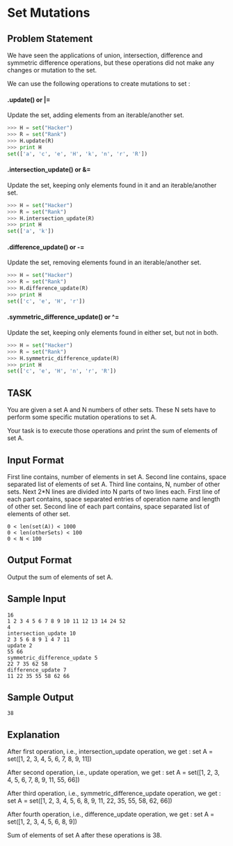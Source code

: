 # Set Mutations

## Problem Statement

We have seen the applications of union, intersection, difference and symmetric difference operations, but these operations did not make any changes or mutation to the set.

We can use the following operations to create mutations to set :

#### .update() or |=
Update the set, adding elements from an iterable/another set.
```python
>>> H = set("Hacker")
>>> R = set("Rank")
>>> H.update(R)
>>> print H
set(['a', 'c', 'e', 'H', 'k', 'n', 'r', 'R'])
```
#### .intersection_update() or &=
Update the set, keeping only elements found in it and an iterable/another set.
```python
>>> H = set("Hacker")
>>> R = set("Rank")
>>> H.intersection_update(R)
>>> print H
set(['a', 'k'])
```
#### .difference_update() or -=
Update the set, removing elements found in an iterable/another set.
```python
>>> H = set("Hacker")
>>> R = set("Rank")
>>> H.difference_update(R)
>>> print H
set(['c', 'e', 'H', 'r'])
```
#### .symmetric_difference_update() or ^=
Update the set, keeping only elements found in either set, but not in both.
```python
>>> H = set("Hacker")
>>> R = set("Rank")
>>> H.symmetric_difference_update(R)
>>> print H
set(['c', 'e', 'H', 'n', 'r', 'R'])
```
## TASK
You are given a set A and N numbers of other sets. These N sets have to perform some specific mutation operations to set A.

Your task is to execute those operations and print the sum of elements of set A.

## Input Format

First line contains, number of elements in set A.
Second line contains, space separated list of elements of set A.
Third line contains, N, number of other sets.
Next 2*N lines are divided into N parts of two lines each.
First line of each part contains, space separated entries of operation name and length of other set.
Second line of each part contains, space separated list of elements of other set.
```
0 < len(set(A)) < 1000
0 < len(otherSets) < 100
0 < N < 100
```
## Output Format

Output the sum of elements of set A.

## Sample Input
```
16
1 2 3 4 5 6 7 8 9 10 11 12 13 14 24 52
4
intersection_update 10
2 3 5 6 8 9 1 4 7 11
update 2
55 66
symmetric_difference_update 5
22 7 35 62 58
difference_update 7
11 22 35 55 58 62 66
```
## Sample Output
```
38
```
## Explanation

After first operation, i.e., intersection_update operation, we get :
set A = set([1, 2, 3, 4, 5, 6, 7, 8, 9, 11])

After second operation, i.e., update operation, we get :
set A = set([1, 2, 3, 4, 5, 6, 7, 8, 9, 11, 55, 66])

After third operation, i.e., symmetric_difference_update operation, we get :
set A = set([1, 2, 3, 4, 5, 6, 8, 9, 11, 22, 35, 55, 58, 62, 66])

After fourth operation, i.e., difference_update operation, we get :
set A = set([1, 2, 3, 4, 5, 6, 8, 9])

Sum of elements of set A after these operations is 38.
